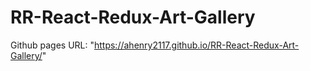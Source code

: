 # RR-React-Redux-Art-Gallery

Github pages URL: "https://ahenry2117.github.io/RR-React-Redux-Art-Gallery/"
